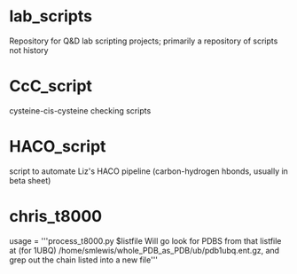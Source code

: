 # lab_scripts
Repository for Q&amp;D lab scripting projects; primarily a repository of scripts not history

# CcC_script
cysteine-cis-cysteine checking scripts

# HACO_script
script to automate Liz's HACO pipeline (carbon-hydrogen hbonds, usually in beta sheet)

# chris_t8000
usage = '''process_t8000.py $listfile          Will go look for PDBS from that listfile at (for 1UBQ) /home/smlewis/whole_PDB_as_PDB/ub/pdb1ubq.ent.gz, and grep out the chain listed into a new file'''
